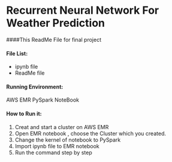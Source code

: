 # Recurrent Neural Network For Weather Prediction

####This ReadMe File for final project

#### File List:

* ipynb file 
* ReadMe file

#### Running Environment:

AWS EMR PySpark NoteBook

#### How to Run it:

1. Creat and start a cluster on AWS EMR 
2. Open EMR notebook , choose the Cluster which you created.
3. Change the kernel of notebook to PySpark
4. Import ipynb file to EMR notebook
5. Run the command step by step





